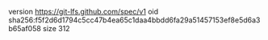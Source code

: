 version https://git-lfs.github.com/spec/v1
oid sha256:f5f2d6d1794c5cc47b4ea65c1daa4bbdd6fa29a51457153ef8e5d6a3b65af058
size 312
